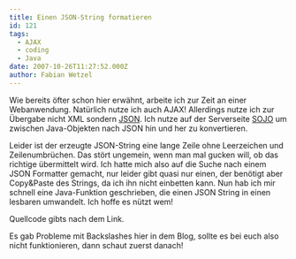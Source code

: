 ```yaml
---
title: Einen JSON-String formatieren
id: 121
tags:
  - AJAX
  - coding
  - Java
date: 2007-10-26T11:27:52.000Z
author: Fabian Wetzel
---
```


Wie bereits &#xF6;fter schon hier erw&#xE4;hnt, arbeite ich zur Zeit an einer Webanwendung. Nat&#xFC;rlich nutze ich auch AJAX! Allerdings nutze ich zur &#xDC;bergabe nicht XML sondern [JSON](http://json.org/). Ich nutze auf der Serverseite [SOJO](http://sojo.sourceforge.net/) um zwischen Java-Objekten nach JSON hin und her zu konvertieren.

Leider ist der erzeugte JSON-String eine lange Zeile ohne Leerzeichen und Zeilenumbr&#xFC;chen. Das st&#xF6;rt ungemein, wenn man mal gucken will, ob das richtige &#xFC;bermittelt wird. Ich hatte mich also auf die Suche nach einem JSON Formatter gemacht, nur leider gibt quasi nur einen, der ben&#xF6;tigt aber Copy&amp;Paste des Strings, da ich ihn nicht einbetten kann. Nun hab ich mir schnell eine Java-Funktion geschrieben, die einen JSON String in einen lesbaren umwandelt. Ich hoffe es n&#xFC;tzt wem!

Quellcode gibts nach dem Link.

<!--more-->

Es gab Probleme mit Backslashes hier in dem Blog, sollte es bei euch also nicht funktionieren, dann schaut zuerst danach!

   <div class="wlWriterSmartContent" id="scid:F2210F5F-69EB-4d4c-AFF7-B8A050E9CC72:f8bdfbc1-b19f-4620-af2c-db6d3c05cde8" style="padding-right: 0px; display: inline; padding-left: 0px; float: none; padding-bottom: 0px; margin: 0px; padding-top: 0px"><pre  style="width:100%;background-color:#DDDDDD;"><div><!--

Code highlighting produced by Actipro CodeHighlighter (freeware)
http://www.CodeHighlighter.com/

--><span style="color: #999999;"> 1</span> <span style="color: #0000FF;">public</span><span style="color: #000000;"> String makeReadable(String json) {
</span><span style="color: #999999;"> 2</span> <span style="color: #000000;">   StringBuilder sb </span><span style="color: #000000;">=</span><span style="color: #000000;"> </span><span style="color: #0000FF;">new</span><span style="color: #000000;"> StringBuilder();
</span><span style="color: #999999;"> 3</span> <span style="color: #000000;">   </span><span style="color: #0000FF;">int</span><span style="color: #000000;"> indent </span><span style="color: #000000;">=</span><span style="color: #000000;"> </span><span style="color: #000000;">0</span><span style="color: #000000;">;
</span><span style="color: #999999;"> 4</span> <span style="color: #000000;">   </span><span style="color: #0000FF;">boolean</span><span style="color: #000000;"> inString </span><span style="color: #000000;">=</span><span style="color: #000000;"> </span><span style="color: #0000FF;">false</span><span style="color: #000000;">;
</span><span style="color: #999999;"> 5</span> <span style="color: #000000;">   </span><span style="color: #0000FF;">char</span><span style="color: #000000;"> lastChar </span><span style="color: #000000;">=</span><span style="color: #000000;"> </span><span style="color: #000000;">'</span><span style="color: #000000;"> </span><span style="color: #000000;">'</span><span style="color: #000000;">;
</span><span style="color: #999999;"> 6</span> <span style="color: #000000;">   </span><span style="color: #0000FF;">char</span><span style="color: #000000;"> c;
</span><span style="color: #999999;"> 7</span> <span style="color: #000000;">   </span><span style="color: #0000FF;">for</span><span style="color: #000000;"> (</span><span style="color: #0000FF;">int</span><span style="color: #000000;"> i </span><span style="color: #000000;">=</span><span style="color: #000000;"> </span><span style="color: #000000;">0</span><span style="color: #000000;">; i </span><span style="color: #000000;">&lt;</span><span style="color: #000000;"> json.length(); i</span><span style="color: #000000;">++</span><span style="color: #000000;">) {
</span><span style="color: #999999;"> 8</span> <span style="color: #000000;">      </span><span style="color: #008000;">//</span><span style="color: #008000;"> Schleife f&#252;r jedes Zeichen</span><span style="color: #008000;">
</span><span style="color: #999999;"> 9</span> <span style="color: #008000;"></span><span style="color: #000000;">      c </span><span style="color: #000000;">=</span><span style="color: #000000;"> json.charAt(i);
</span><span style="color: #999999;">10</span> <span style="color: #000000;">      </span><span style="color: #0000FF;">if</span><span style="color: #000000;"> (c </span><span style="color: #000000;">==</span><span style="color: #000000;"> </span><span style="color: #000000;">'</span><span style="color: #000000;">&quot;</span><span style="color: #000000;">'</span><span style="color: #000000;"> </span><span style="color: #000000;">&amp;&amp;</span><span style="color: #000000;"> lastChar </span><span style="color: #000000;">!=</span><span style="color: #000000;"> </span><span style="color: #000000;">'</span><span style="color: #000000;">\\</span><span style="color: #000000;">'</span><span style="color: #000000;">) {
</span><span style="color: #999999;">11</span> <span style="color: #000000;">         inString </span><span style="color: #000000;">=</span><span style="color: #000000;"> </span><span style="color: #000000;">!</span><span style="color: #000000;">inString;
</span><span style="color: #999999;">12</span> <span style="color: #000000;">      }
</span><span style="color: #999999;">13</span> <span style="color: #000000;">      </span><span style="color: #0000FF;">if</span><span style="color: #000000;"> (inString) {
</span><span style="color: #999999;">14</span> <span style="color: #000000;">         </span><span style="color: #008000;">//</span><span style="color: #008000;"> innerhalb Strings darf nichts ge&#228;ndert werden!</span><span style="color: #008000;">
</span><span style="color: #999999;">15</span> <span style="color: #008000;"></span><span style="color: #000000;">         sb.append(c);
</span><span style="color: #999999;">16</span> <span style="color: #000000;">      } </span><span style="color: #0000FF;">else</span><span style="color: #000000;"> {
</span><span style="color: #999999;">17</span> <span style="color: #000000;">         </span><span style="color: #008000;">//</span><span style="color: #008000;"> normales Verhalten au&#223;erhalb eines Strings</span><span style="color: #008000;">
</span><span style="color: #999999;">18</span> <span style="color: #008000;"></span><span style="color: #000000;">         </span><span style="color: #0000FF;">switch</span><span style="color: #000000;"> (c) {
</span><span style="color: #999999;">19</span> <span style="color: #000000;">         </span><span style="color: #0000FF;">case</span><span style="color: #000000;"> </span><span style="color: #000000;">'</span><span style="color: #000000;">\n</span><span style="color: #000000;">'</span><span style="color: #000000;">:
</span><span style="color: #999999;">20</span> <span style="color: #000000;">         </span><span style="color: #0000FF;">case</span><span style="color: #000000;"> </span><span style="color: #000000;">'</span><span style="color: #000000;"> </span><span style="color: #000000;">'</span><span style="color: #000000;">:
</span><span style="color: #999999;">21</span> <span style="color: #000000;">         </span><span style="color: #0000FF;">case</span><span style="color: #000000;"> </span><span style="color: #000000;">'</span><span style="color: #000000;">\t</span><span style="color: #000000;">'</span><span style="color: #000000;">:
</span><span style="color: #999999;">22</span> <span style="color: #000000;">            </span><span style="color: #008000;">//</span><span style="color: #008000;"> alte Formatierungen entfernen</span><span style="color: #008000;">
</span><span style="color: #999999;">23</span> <span style="color: #008000;"></span><span style="color: #000000;">            </span><span style="color: #0000FF;">break</span><span style="color: #000000;">;
</span><span style="color: #999999;">24</span> <span style="color: #000000;">         </span><span style="color: #0000FF;">case</span><span style="color: #000000;"> </span><span style="color: #000000;">'</span><span style="color: #000000;">[</span><span style="color: #000000;">'</span><span style="color: #000000;">:
</span><span style="color: #999999;">25</span> <span style="color: #000000;">            sb.append(</span><span style="color: #000000;">&quot;</span><span style="color: #000000;">\n</span><span style="color: #000000;">&quot;</span><span style="color: #000000;">);
</span><span style="color: #999999;">26</span> <span style="color: #000000;">            appendIndents(sb, indent);
</span><span style="color: #999999;">27</span> <span style="color: #000000;">            sb.append(c);
</span><span style="color: #999999;">28</span> <span style="color: #000000;">            sb.append(</span><span style="color: #000000;">&quot;</span><span style="color: #000000;">\n</span><span style="color: #000000;">&quot;</span><span style="color: #000000;">);
</span><span style="color: #999999;">29</span> <span style="color: #000000;">            appendIndents(sb, </span><span style="color: #000000;">++</span><span style="color: #000000;">indent);
</span><span style="color: #999999;">30</span> <span style="color: #000000;">            </span><span style="color: #0000FF;">break</span><span style="color: #000000;">;
</span><span style="color: #999999;">31</span> <span style="color: #000000;">         </span><span style="color: #0000FF;">case</span><span style="color: #000000;"> </span><span style="color: #000000;">'</span><span style="color: #000000;">{</span><span style="color: #000000;">'</span><span style="color: #000000;">:
</span><span style="color: #999999;">32</span> <span style="color: #000000;">            sb.append(c);
</span><span style="color: #999999;">33</span> <span style="color: #000000;">            sb.append(</span><span style="color: #000000;">&quot;</span><span style="color: #000000;">\n</span><span style="color: #000000;">&quot;</span><span style="color: #000000;">);
</span><span style="color: #999999;">34</span> <span style="color: #000000;">            appendIndents(sb, </span><span style="color: #000000;">++</span><span style="color: #000000;">indent);
</span><span style="color: #999999;">35</span> <span style="color: #000000;">            </span><span style="color: #0000FF;">break</span><span style="color: #000000;">;
</span><span style="color: #999999;">36</span> <span style="color: #000000;">         </span><span style="color: #0000FF;">case</span><span style="color: #000000;"> </span><span style="color: #000000;">'</span><span style="color: #000000;">}</span><span style="color: #000000;">'</span><span style="color: #000000;">:
</span><span style="color: #999999;">37</span> <span style="color: #000000;">         </span><span style="color: #0000FF;">case</span><span style="color: #000000;"> </span><span style="color: #000000;">'</span><span style="color: #000000;">]</span><span style="color: #000000;">'</span><span style="color: #000000;">:
</span><span style="color: #999999;">38</span> <span style="color: #000000;">            sb.append(</span><span style="color: #000000;">&quot;</span><span style="color: #000000;">\n</span><span style="color: #000000;">&quot;</span><span style="color: #000000;">);
</span><span style="color: #999999;">39</span> <span style="color: #000000;">            appendIndents(sb, </span><span style="color: #000000;">--</span><span style="color: #000000;">indent);
</span><span style="color: #999999;">40</span> <span style="color: #000000;">            sb.append(c);
</span><span style="color: #999999;">41</span> <span style="color: #000000;">            </span><span style="color: #0000FF;">break</span><span style="color: #000000;">;
</span><span style="color: #999999;">42</span> <span style="color: #000000;">         </span><span style="color: #0000FF;">case</span><span style="color: #000000;"> </span><span style="color: #000000;">'</span><span style="color: #000000;">:</span><span style="color: #000000;">'</span><span style="color: #000000;">:
</span><span style="color: #999999;">43</span> <span style="color: #000000;">            sb.append(</span><span style="color: #000000;">'</span><span style="color: #000000;"> </span><span style="color: #000000;">'</span><span style="color: #000000;">);
</span><span style="color: #999999;">44</span> <span style="color: #000000;">            sb.append(c);
</span><span style="color: #999999;">45</span> <span style="color: #000000;">            sb.append(</span><span style="color: #000000;">'</span><span style="color: #000000;"> </span><span style="color: #000000;">'</span><span style="color: #000000;">);
</span><span style="color: #999999;">46</span> <span style="color: #000000;">            </span><span style="color: #0000FF;">break</span><span style="color: #000000;">;
</span><span style="color: #999999;">47</span> <span style="color: #000000;">         </span><span style="color: #0000FF;">case</span><span style="color: #000000;"> </span><span style="color: #000000;">'</span><span style="color: #000000;">,</span><span style="color: #000000;">'</span><span style="color: #000000;">:
</span><span style="color: #999999;">48</span> <span style="color: #000000;">            sb.append(c);
</span><span style="color: #999999;">49</span> <span style="color: #000000;">            sb.append(</span><span style="color: #000000;">'</span><span style="color: #000000;">\n</span><span style="color: #000000;">'</span><span style="color: #000000;">);
</span><span style="color: #999999;">50</span> <span style="color: #000000;">            appendIndents(sb, indent);
</span><span style="color: #999999;">51</span> <span style="color: #000000;">            </span><span style="color: #0000FF;">break</span><span style="color: #000000;">;
</span><span style="color: #999999;">52</span> <span style="color: #000000;">         </span><span style="color: #0000FF;">default</span><span style="color: #000000;">:
</span><span style="color: #999999;">53</span> <span style="color: #000000;">            sb.append(c);
</span><span style="color: #999999;">54</span> <span style="color: #000000;">         }
</span><span style="color: #999999;">55</span> <span style="color: #000000;">      }
</span><span style="color: #999999;">56</span> <span style="color: #000000;">      lastChar </span><span style="color: #000000;">=</span><span style="color: #000000;"> c;
</span><span style="color: #999999;">57</span> <span style="color: #000000;">   }
</span><span style="color: #999999;">58</span> <span style="color: #000000;">   </span><span style="color: #0000FF;">return</span><span style="color: #000000;"> sb.toString();
</span><span style="color: #999999;">59</span> <span style="color: #000000;">}
</span><span style="color: #999999;">60</span> <span style="color: #000000;">
</span><span style="color: #999999;">61</span> <span style="color: #000000;"></span><span style="color: #0000FF;">private</span><span style="color: #000000;"> </span><span style="color: #0000FF;">void</span><span style="color: #000000;"> appendIndents(StringBuilder sb, </span><span style="color: #0000FF;">int</span><span style="color: #000000;"> indent) {
</span><span style="color: #999999;">62</span> <span style="color: #000000;">   </span><span style="color: #0000FF;">for</span><span style="color: #000000;"> (</span><span style="color: #0000FF;">int</span><span style="color: #000000;"> i </span><span style="color: #000000;">=</span><span style="color: #000000;"> </span><span style="color: #000000;">0</span><span style="color: #000000;">; i </span><span style="color: #000000;">&lt;</span><span style="color: #000000;"> indent; i</span><span style="color: #000000;">++</span><span style="color: #000000;">) {
</span><span style="color: #999999;">63</span> <span style="color: #000000;">      sb.append(</span><span style="color: #000000;">&quot;</span><span style="color: #000000;">\t</span><span style="color: #000000;">&quot;</span><span style="color: #000000;">);
</span><span style="color: #999999;">64</span> <span style="color: #000000;">   }
</span><span style="color: #999999;">65</span> <span style="color: #000000;">
</span><span style="color: #999999;">66</span> <span style="color: #000000;">}</span></div></pre></div>
